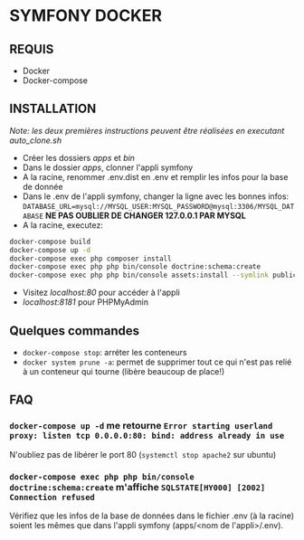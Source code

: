 # SYMFONY DOCKER

## REQUIS

* Docker
* Docker-compose

## INSTALLATION

*Note: les deux premières instructions peuvent être réalisées en executant auto_clone.sh*

* Créer les dossiers *apps* et *bin*
* Dans le dossier *apps*, clonner l'appli symfony
* A la racine, renommer .env.dist en .env et remplir les infos pour la base de donnée
* Dans le .env de l'appli symfony, changer la ligne avec les bonnes infos: `DATABASE_URL=mysql://MYSQL_USER:MYSQL_PASSWORD@mysql:3306/MYSQL_DATABASE` **NE PAS OUBLIER DE CHANGER 127.0.0.1 PAR MYSQL**
* A la racine, executez:

```bash
docker-compose build
docker-compose up -d
docker-compose exec php composer install
docker-compose exec php php bin/console doctrine:schema:create
docker-compose exec php php bin/console assets:install --symlink public/
```

* Visitez *localhost:80* pour accéder à l'appli
* *localhost:8181* pour PHPMyAdmin

## Quelques commandes

* `docker-compose stop`: arréter les conteneurs
* `docker system prune -a`: permet de supprimer tout ce qui n'est pas relié à un conteneur qui tourne (libère beaucoup de place!)

## FAQ

### `docker-compose up -d` me retourne `Error starting userland proxy: listen tcp 0.0.0.0:80: bind: address already in use`

N'oubliez pas de libérer le port 80 (`systemctl stop apache2` sur ubuntu)

### `docker-compose exec php php bin/console doctrine:schema:create` m'affiche `SQLSTATE[HY000] [2002] Connection refused`

Vérifiez que les infos de la base de données dans le fichier .env (à la racine) soient les mêmes que dans l'appli symfony (apps/\<nom de l'appli\>/.env).